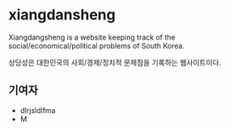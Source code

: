 # xiangdansheng

Xiangdangsheng is a website keeping track of the social/economical/political problems of South Korea.

상당성은 대한민국의 사회/경제/정치적 문제점을 기록하는 웹사이트이다.

## 기여자
* dlrjsldlfma
* M
